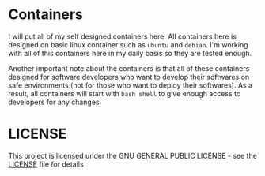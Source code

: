 # Containers
I will put all of my self designed containers here. All containers here is designed on basic linux container such as `ubuntu` and `debian`. I'm working with all of this containers here in my daily basis so they are tested enough.

Another important note about the containers is that all of these containers designed for software developers who want to develop their softwares on safe environments (not for those who want to deploy their softwares). As a result, all containers will start with `bash shell` to give enough access to developers for any changes.

# LICENSE
This project is licensed under the GNU GENERAL PUBLIC LICENSE - see the [LICENSE](LICENSE) file for details
